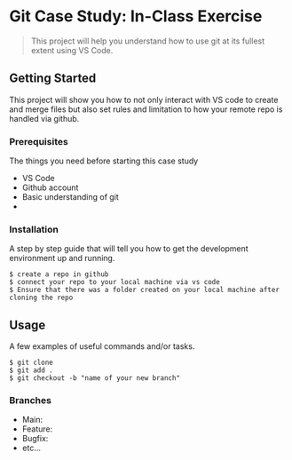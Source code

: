 # Git Case Study: In-Class Exercise

> This project will help you understand how to use git at its fullest extent using VS Code.

## Getting Started

This project will show you how to not only interact with VS code to create and merge files but also set rules and limitation to how your remote repo is handled via github.

### Prerequisites

The things you need before starting this case study

- VS Code
- Github account
- Basic understanding of git
- 
### Installation

A step by step guide that will tell you how to get the development environment up and running.

```
$ create a repo in github
$ connect your repo to your local machine via vs code
$ Ensure that there was a folder created on your local machine after cloning the repo
```

## Usage

A few examples of useful commands and/or tasks.

```
$ git clone
$ git add .
$ git checkout -b "name of your new branch"
```
### Branches

* Main:
* Feature:
* Bugfix:
* etc...
